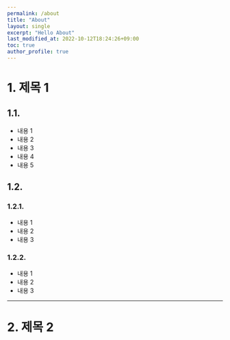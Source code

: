 ```yaml
---
permalink: /about
title: "About"
layout: single
excerpt: "Hello About"
last_modified_at: 2022-10-12T18:24:26+09:00
toc: true
author_profile: true
---
```


# 1. 제목 1

## 1.1.

- 내용 1
- 내용 2
- 내용 3
- 내용 4
- 내용 5


## 1.2.

### 1.2.1.

- 내용 1
- 내용 2
- 내용 3

### 1.2.2.

- 내용 1
- 내용 2
- 내용 3

---

# 2. 제목 2
